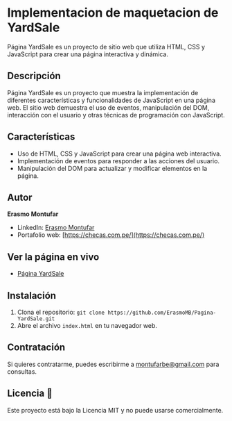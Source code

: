 # Implementacion de maquetacion de YardSale

Página YardSale es un proyecto de sitio web que utiliza HTML, CSS y JavaScript para crear una página interactiva y dinámica.

## Descripción

Página YardSale es un proyecto que muestra la implementación de diferentes características y funcionalidades de JavaScript en una página web. El sitio web demuestra el uso de eventos, manipulación del DOM, interacción con el usuario y otras técnicas de programación con JavaScript.

## Características

- Uso de HTML, CSS y JavaScript para crear una página web interactiva.
- Implementación de eventos para responder a las acciones del usuario.
- Manipulación del DOM para actualizar y modificar elementos en la página.

## Autor

**Erasmo Montufar**

- LinkedIn: [Erasmo Montufar](https://www.linkedin.com/in/erasmomb/)
- Portafolio web: [https://checas.com.pe/](https://checas.com.pe/)

## Ver la página en vivo

- [Página YardSale](https://erasmomb.github.io/Pagina-JavaScript/)

## Instalación

1. Clona el repositorio: `git clone https://github.com/ErasmoMB/Pagina-YardSale.git`
2. Abre el archivo `index.html` en tu navegador web.

## Contratación

Si quieres contratarme, puedes escribirme a montufarbe@gmail.com para consultas.

## Licencia 📃

Este proyecto está bajo la Licencia MIT y no puede usarse comercialmente.

